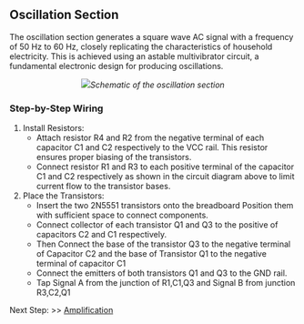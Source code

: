 ## Oscillation Section

The oscillation section generates a square wave AC signal with a frequency of 50 Hz to 60 Hz, closely replicating the characteristics of household electricity. This is achieved using an astable multivibrator circuit, a fundamental electronic design for producing oscillations.

<p align="center"; width="80">
<img src="materials/schematics/OSCILLATION_SECTION.PNG"><em text-align="center" >Schematic of the oscillation section</em></p>

### Step-by-Step Wiring

1. Install Resistors:
    + Attach resistor R4 and R2 from the negative terminal of each capacitor C1 and C2 respectively to the VCC rail. This resistor ensures proper biasing of the transistors.
    + Connect resistor R1 and R3 to each positive terminal of the capacitor C1 and C2 respectively as shown in the circuit diagram above to limit current flow to the transistor bases.
2. Place the Transistors:
    + Insert the two 2N5551 transistors onto the breadboard Position them with sufficient space to connect components.
    + Connect collector of each transistor Q1 and Q3 to the positive of capacitors C2 and C1 respectively.
    + Then Connect the base of the transistor Q3 to the negative terminal of Capacitor C2 and the base of Transistor Q1 to the negative terminal of capacitor C1
    + Connect the emitters of both transistors Q1 and Q3 to the GND rail.
    + Tap Signal A from the junction of R1,C1,Q3 and Signal B from junction R3,C2,Q1

  Next Step: >> [Amplification](/amplification.md)
